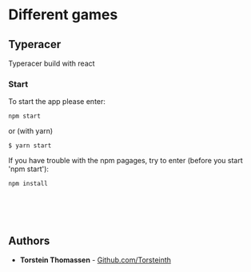 # Different games

## Typeracer
Typeracer build with react


### Start
To start the app please enter: 

```
npm start
```

or (with yarn) 

```
$ yarn start 
```


If you have trouble with the npm pagages, try to enter (before you start 'npm start'): 
```
npm install
```


<br/>
<br/>
<br/>


## Authors

* **Torstein Thomassen** - [Github.com/Torsteinth](https://github.com/Torsteinth)
